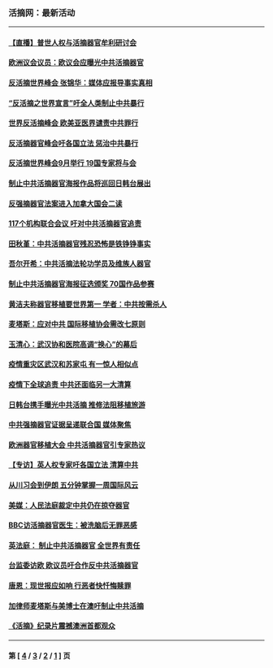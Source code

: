 ### 活摘网：最新活动
---
#### [【直播】普世人权与活摘器官牟利研讨会](../../pages/nf5883/n13425146.md?06060430) 
#### [欧洲议会议员：欧议会应曝光中共活摘器官](../../pages/nf5883/n13336571.md?06060430) 
#### [反活摘世界峰会 张锦华：媒体应报导事实真相](../../pages/nf5883/n13278502.md?06060430) 
#### [“反活摘之世界宣言”吁全人类制止中共暴行](../../pages/nf5883/n13259730.md?06060430) 
#### [世界反活摘峰会 欧美亚医界谴责中共罪行](../../pages/nf5883/n13253550.md?06060430) 
#### [反活摘器官峰会吁各国立法 惩治中共暴行](../../pages/nf5883/n13245052.md?06060430) 
#### [反活摘世界峰会9月举行 19国专家将与会](../../pages/nf5883/n13201492.md?06060430) 
#### [制止中共活摘器官海报作品将巡回日韩台展出](../../pages/nf5883/n13177791.md?06060430) 
#### [反强摘器官法案进入加拿大国会二读](../../pages/nf5883/n13033450.md?06060430) 
#### [117个机构联合会议 吁对中共活摘器官追责](../../pages/nf5883/n12775087.md?06060430) 
#### [田秋堇：中共活摘器官残忍恐怖是铁铮铮事实](../../pages/nf5883/n12702148.md?06060430) 
#### [吾尔开希：中共活摘法轮功学员及维族人器官](../../pages/nf5883/n12693197.md?06060430) 
#### [制止中共活摘器官海报征选颁奖 70国作品参赛](../../pages/nf5883/n12692050.md?06060430) 
#### [黄洁夫称器官移植要世界第一 学者：中共按需杀人](../../pages/nf5883/n12572329.md?06060430) 
#### [麦塔斯：应对中共 国际移植协会需改七原则](../../pages/nf5883/n12514711.md?06060430) 
#### [玉清心：武汉协和医院高调“换心”的幕后](../../pages/nf5883/n12298730.md?06060430) 
#### [疫情重灾区武汉和苏家屯 有一惊人相似点](../../pages/nf5883/n12150824.md?06060430) 
#### [疫情下全球追责 中共还面临另一大清算](../../pages/nf5883/n12070397.md?06060430) 
#### [日韩台携手曝光中共活摘 推修法阻移植旅游](../../pages/nf5883/n11712046.md?06060430) 
#### [中共强摘器官证据呈递联合国 媒体聚焦](../../pages/nf5883/n11546426.md?06060430) 
#### [欧洲器官移植大会 中共活摘器官引专家热议](../../pages/nf5883/n11539095.md?06060430) 
#### [【专访】英人权专家吁各国立法 清算中共](../../pages/nf5883/n11367315.md?06060430) 
#### [从川习会到伊朗 五分钟掌握一周国际风云](../../pages/nf5883/n11338520.md?06060430) 
#### [美媒：人民法庭裁定中共仍在掠夺器官](../../pages/nf5883/n11334897.md?06060430) 
#### [BBC访活摘器官医生：被洗脑后无罪恶感](../../pages/nf5883/n11335935.md?06060430) 
#### [英法庭： 制止中共活摘器官 全世界有责任](../../pages/nf5883/n11330691.md?06060430) 
#### [台监委访欧 欧议员吁合作反中共活摘器官](../../pages/nf5883/n11109190.md?06060430) 
#### [唐恩：现世报应如响 行恶者快忏悔赎罪](../../pages/nf5883/n11104016.md?06060430) 
#### [加律师麦塔斯与美博士在澳吁制止中共活摘](../../pages/nf5883/n10724764.md?06060430) 
#### [《活摘》纪录片震撼澳洲首都观众](../../pages/nf5883/n10722747.md?06060430) 

---
#### 第 [ [4](./4.md?06060430) / [3](./3.md?06060430) / [2](./2.md?06060430) / [1](./1.md?06060430) ] 页
